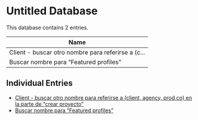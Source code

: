 # Untitled Database

This database contains 2 entries.

| Name |
| --- |
| Client - buscar otro nombre para referirse a (c... |
| Buscar nombre para “Featured profiles” |

## Individual Entries

- [Client - buscar otro nombre para referirse a (client, agency, prod co) en la parte de “crear proyecto”](client---buscar-otro-nombre-para-referirse-a-clien.md)
- [Buscar nombre para “Featured profiles”](buscar-nombre-para-featured-profiles.md)
